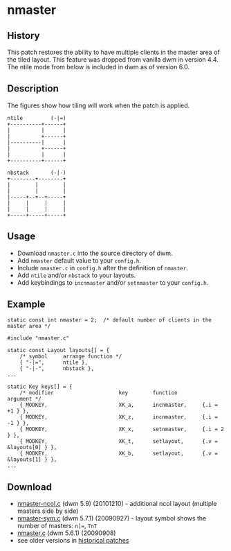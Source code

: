 # nmaster

## History

This patch restores the ability to have multiple clients in the master
area of the tiled layout. This feature was dropped from vanilla dwm in
version 4.4. The ntile mode from below is included in dwm as of version
6.0.

## Description

The figures show how tiling will work when the patch is applied.

	ntile         (-|=)
	+----------+------+
	|          |      |
	|          +------+
	|----------|      |
	|          +------+
	|          |      |
	+----------+------+

	nbstack       (-|-)
	+--------+--------+
	|        |        |
	|        |        |
	|-----+--+--+-----+
	|     |     |     |
	|     |     |     |
	+-----+-----+-----+

## Usage

* Download `nmaster.c` into the source directory of dwm.
* Add `nmaster` default value to your `config.h`.
* Include `nmaster.c` in `config.h` after the definition of `nmaster`.
* Add `ntile` and/or `nbstack` to your layouts.
* Add keybindings to `incnmaster` and/or `setnmaster` to your `config.h`.

## Example

	static const int nmaster = 2;  /* default number of clients in the master area */
	
	#include "nmaster.c"
	
	static const Layout layouts[] = {
		/* symbol     arrange function */
		{ "-|=",      ntile },
		{ "-|-",      nbstack },
	...
	
	static Key keys[] = {
		/* modifier                     key        function        argument */
		{ MODKEY,                       XK_a,      incnmaster,     {.i = +1 } },
		{ MODKEY,                       XK_z,      incnmaster,     {.i = -1 } },
		{ MODKEY,                       XK_x,      setnmaster,     {.i = 2 } },
		{ MODKEY,                       XK_t,      setlayout,      {.v = &layouts[0] } },
		{ MODKEY,                       XK_b,      setlayout,      {.v = &layouts[1] } },
	...

## Download

* [nmaster-ncol.c](nmaster-ncol.c) (dwm 5.9) (20101210) - additional ncol layout (multiple masters side by side)
* [nmaster-sym.c](nmaster-sym.c) (dwm 5.7.1) (20090927) - layout symbol shows the number of masters: `n]=`, `TnT`
* [nmaster.c](nmaster.c) (dwm 5.6.1) (20090908)
* see older versions in [historical patches](historical)
